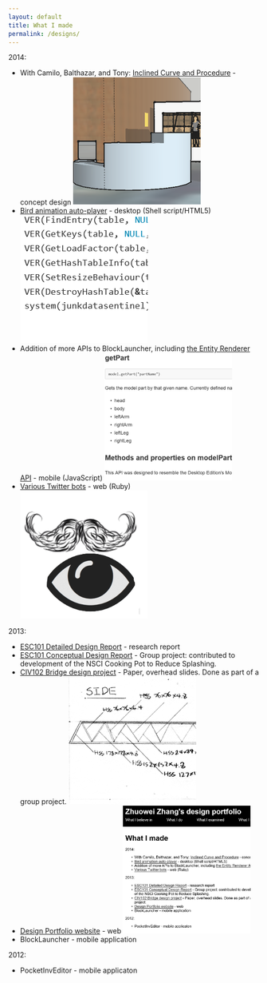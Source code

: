 ```yaml
---
layout: default
title: What I made
permalink: /designs/
---
```


2014:

 - With Camilo, Balthazar, and Tony: [Inclined Curve and Procedure](esc102/cdr.html) - concept design
   <img class="design-thumb" src="thumbs/cdr_thumb.png"><div class="thumb-clear"></div>
 - [Bird animation auto-player](bird_anim.html) - desktop (Shell script/HTML5)
   <img class="design-thumb" src="thumbs/bird_anim_thumb.png"><div class="thumb-clear"></div>
 - Addition of more APIs to BlockLauncher, including [the Entity Renderer API](bl_renderer_api.html) - mobile (JavaScript)
   <img class="design-thumb" src="thumbs/bl_renderer_api_thumb.png"><div class="thumb-clear"></div>
 - [Various Twitter bots](twitterbots.html) - web (Ruby)
   <img class="design-thumb" src="thumbs/twitterbots_thumb.png"><div class="thumb-clear"></div>


2013:

 - [ESC101 Detailed Design Report](esc101/ddr.html) - research report
 - [ESC101 Conceptual Design Report](esc101/cdr.html) - Group project: contributed to development of the NSCI Cooking Pot to Reduce Splashing.
 - [CIV102 Bridge design project](bridge.html) - Paper, overhead slides. Done as part of a group project.
   <img class="design-thumb" src="thumbs/bridge_thumb.png"><div class="thumb-clear"></div>
 - [Design Portfolio website](portfolio.html) - web
   <img class="design-thumb" src="thumbs/portfolio_thumb.png"><div class="thumb-clear"></div>
 - BlockLauncher - mobile application

2012:

 - PocketInvEditor - mobile applicaton
